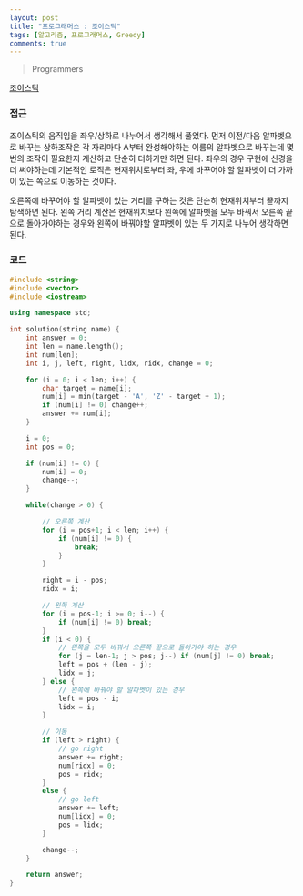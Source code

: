 ```yaml
---
layout: post
title: "프로그래머스 : 조이스틱"
tags: [알고리즘, 프로그래머스, Greedy]
comments: true
---
```


> Programmers  

[조이스틱](https://programmers.co.kr/learn/courses/30/lessons/42860)  

### 접근  
조이스틱의 움직임을 좌우/상하로 나누어서 생각해서 풀었다. 먼저 이전/다음 알파벳으로 바꾸는 상하조작은 각 자리마다 A부터 완성해야하는 이름의 알파벳으로 바꾸는데 몇 번의 조작이 필요한지 계산하고 단순히 더하기만 하면 된다. 좌우의 경우 구현에 신경을 더 써야하는데 기본적인 로직은 현재위치로부터 좌, 우에 바꾸어야 할 알파벳이 더 가까이 있는 쪽으로 이동하는 것이다.  

오른쪽에 바꾸어야 할 알파벳이 있는 거리를 구하는 것은 단순히 현재위치부터 끝까지 탐색하면 된다. 왼쪽 거리 계산은 현재위치보다 왼쪽에 알파벳을 모두 바꿔서 오른쪽 끝으로 돌아가야하는 경우와 왼쪽에 바꿔야할 알파벳이 있는 두 가지로 나누어 생각하면 된다.  

### 코드  
~~~c++
#include <string>
#include <vector>
#include <iostream>

using namespace std;

int solution(string name) {
    int answer = 0;
    int len = name.length();
    int num[len];
    int i, j, left, right, lidx, ridx, change = 0;

    for (i = 0; i < len; i++) {
        char target = name[i];
        num[i] = min(target - 'A', 'Z' - target + 1);
        if (num[i] != 0) change++;
        answer += num[i];
    }

    i = 0;
    int pos = 0;

    if (num[i] != 0) {
        num[i] = 0;
        change--;
    }

    while(change > 0) {

        // 오른쪽 계산
        for (i = pos+1; i < len; i++) {
            if (num[i] != 0) {
                break;
            }
        }

        right = i - pos;
        ridx = i;

        // 왼쪽 계산
        for (i = pos-1; i >= 0; i--) {
            if (num[i] != 0) break;
        }
        if (i < 0) {
            // 왼쪽을 모두 바꿔서 오른쪽 끝으로 돌아가야 하는 경우
            for (j = len-1; j > pos; j--) if (num[j] != 0) break;
            left = pos + (len - j);
            lidx = j;
        } else {
            // 왼쪽에 바꿔야 할 알파벳이 있는 경우
            left = pos - i;
            lidx = i;
        }

        // 이동
        if (left > right) {
            // go right
            answer += right;
            num[ridx] = 0;
            pos = ridx;
        }
        else {
            // go left
            answer += left;
            num[lidx] = 0;
            pos = lidx;
        }

        change--;
    }

    return answer;
}
~~~
